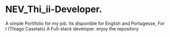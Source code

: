 # NEV_Thi_ii-Developer.
A simple Portifolio for my job. Its disponible for English and Portugesse, For I (Thiago Caselato) A Full-stack developer. enjoy the repository
